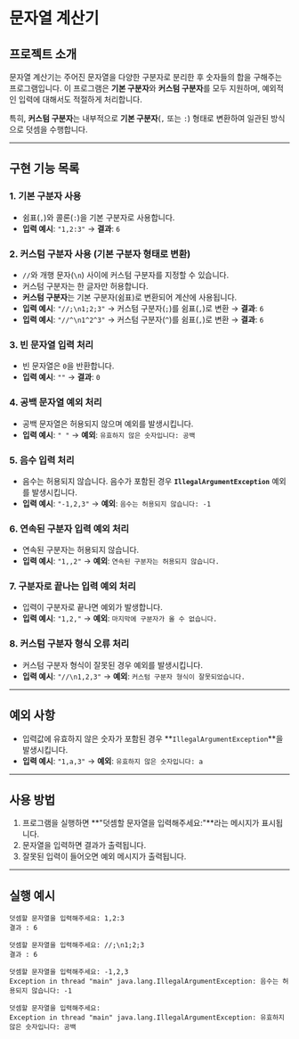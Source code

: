 # 문자열 계산기

## 프로젝트 소개
문자열 계산기는 주어진 문자열을 다양한 구분자로 분리한 후 숫자들의 합을 구해주는 프로그램입니다. 이 프로그램은 **기본 구분자**와 **커스텀 구분자**를 모두 지원하며, 예외적인 입력에 대해서도 적절하게 처리합니다.

특히, **커스텀 구분자**는 내부적으로 **기본 구분자**(`,` 또는 `:`) 형태로 변환하여 일관된 방식으로 덧셈을 수행합니다.

---

## **구현 기능 목록**

### 1. 기본 구분자 사용
- 쉼표(`,`)와 콜론(`:`)을 기본 구분자로 사용합니다.
- **입력 예시**: `"1,2:3"` → **결과**: `6`

### 2. 커스텀 구분자 사용 (기본 구분자 형태로 변환)
- `//`와 개행 문자(`\n`) 사이에 커스텀 구분자를 지정할 수 있습니다.
- 커스텀 구분자는 한 글자만 허용합니다.
- **커스텀 구분자**는 기본 구분자(쉼표)로 변환되어 계산에 사용됩니다.
- **입력 예시**: `"//;\n1;2;3"` → 커스텀 구분자(`;`)를 쉼표(`,`)로 변환 → **결과**: `6`
- **입력 예시**: `"//^\n1^2^3"` → 커스텀 구분자(`^`)를 쉼표(`,`)로 변환 → **결과**: `6`

### 3. 빈 문자열 입력 처리
- 빈 문자열은 `0`을 반환합니다.
- **입력 예시**: `""` → **결과**: `0`

### 4. 공백 문자열 예외 처리
- 공백 문자열은 허용되지 않으며 예외를 발생시킵니다.
- **입력 예시**: `" "` → **예외**: `유효하지 않은 숫자입니다: 공백`

### 5. 음수 입력 처리
- 음수는 허용되지 않습니다. 음수가 포함된 경우 **`IllegalArgumentException`** 예외를 발생시킵니다.
- **입력 예시**: `"-1,2,3"` → **예외**: `음수는 허용되지 않습니다: -1`

### 6. 연속된 구분자 입력 예외 처리
- 연속된 구분자는 허용되지 않습니다.
- **입력 예시**: `"1,,2"` → **예외**: `연속된 구분자는 허용되지 않습니다.`

### 7. 구분자로 끝나는 입력 예외 처리
- 입력이 구분자로 끝나면 예외가 발생합니다.
- **입력 예시**: `"1,2,"` → **예외**: `마지막에 구분자가 올 수 없습니다.`

### 8. 커스텀 구분자 형식 오류 처리
- 커스텀 구분자 형식이 잘못된 경우 예외를 발생시킵니다.
- **입력 예시**: `"//\n1,2,3"` → **예외**: `커스텀 구분자 형식이 잘못되었습니다.`

---

## **예외 사항**
- 입력값에 유효하지 않은 숫자가 포함된 경우 **`IllegalArgumentException`**을 발생시킵니다.
- **입력 예시**: `"1,a,3"` → **예외**: `유효하지 않은 숫자입니다: a`

---

## **사용 방법**
1. 프로그램을 실행하면 **"덧셈할 문자열을 입력해주세요:"**라는 메시지가 표시됩니다.
2. 문자열을 입력하면 결과가 출력됩니다.
3. 잘못된 입력이 들어오면 예외 메시지가 출력됩니다.

---

## **실행 예시**

```plaintext
덧셈할 문자열을 입력해주세요: 1,2:3
결과 : 6

덧셈할 문자열을 입력해주세요: //;\n1;2;3
결과 : 6

덧셈할 문자열을 입력해주세요: -1,2,3
Exception in thread "main" java.lang.IllegalArgumentException: 음수는 허용되지 않습니다: -1

덧셈할 문자열을 입력해주세요:  
Exception in thread "main" java.lang.IllegalArgumentException: 유효하지 않은 숫자입니다: 공백
